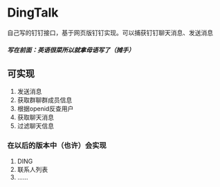 # DingTalk
自己写的钉钉接口，基于网页版钉钉实现。可以捕获钉钉聊天消息、发送消息

##### 写在前面：英语很菜所以就拿母语写了（摊手）

## 可实现
1. 发送消息
2. 获取群聊群成员信息
3. 根据openid反查用户
4. 获取聊天消息
5. 过滤聊天信息 

### 在以后的版本中（也许）会实现
1. DING
2. 联系人列表
3. ......
